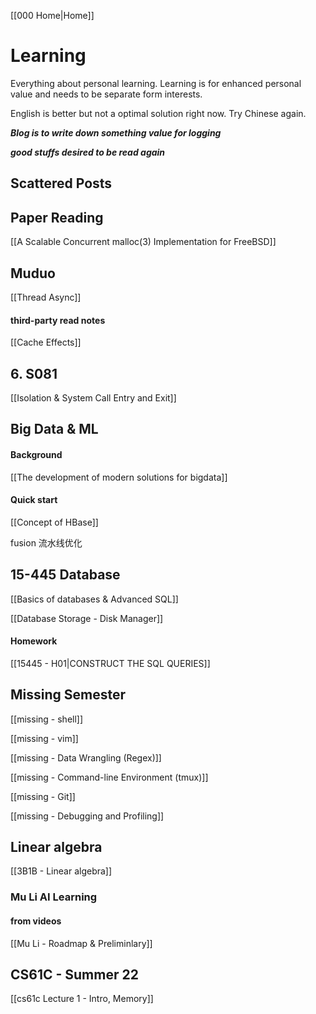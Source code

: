 [[000 Home|Home]]

# Learning 

Everything about personal learning. Learning is for enhanced personal value and needs to be separate form interests.

English is better but not a optimal solution right now. Try Chinese again.

***Blog is to write down something value for logging***

***good stuffs desired to be read again***

## Scattered Posts


## Paper Reading

[[A Scalable Concurrent malloc(3) Implementation for FreeBSD]]

## Muduo

[[Thread Async]]

#### third-party read notes

[[Cache Effects]]

## 6. S081

[[Isolation & System Call Entry and Exit]]


## Big Data & ML

#### Background

[[The development of modern solutions for bigdata]] 

#### Quick start

[[Concept of HBase]]

fusion 流水线优化

## 15-445 Database

[[Basics of databases & Advanced SQL]]

[[Database Storage - Disk Manager]]

#### Homework

[[15445 - H01|CONSTRUCT THE SQL QUERIES]]

## Missing Semester

[[missing - shell]]

[[missing - vim]]

[[missing - Data Wrangling (Regex)]]

[[missing - Command-line Environment (tmux)]]

[[missing - Git]]

[[missing - Debugging and Profiling]]

## Linear algebra

[[3B1B - Linear algebra]]

### Mu Li AI Learning

#### from videos

[[Mu Li - Roadmap & Preliminlary]]

## CS61C - Summer 22

[[cs61c Lecture 1 - Intro, Memory]]
